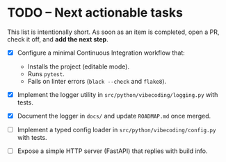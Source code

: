 # TODO – Next actionable tasks

This list is intentionally short.  As soon as an item is completed, open a PR, check it off, and **add the next step**.

- [x] Configure a minimal Continuous Integration workflow that:
  - Installs the project (editable mode).
  - Runs `pytest`.
  - Fails on linter errors (`black --check` and `flake8`).

- [x] Implement the logger utility in `src/python/vibecoding/logging.py` with tests.

- [x] Document the logger in `docs/` and update `ROADMAP.md` once merged.
- [ ] Implement a typed config loader in `src/python/vibecoding/config.py` with tests.
- [ ] Expose a simple HTTP server (FastAPI) that replies with build info.
